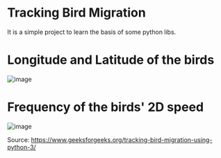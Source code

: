 # Tracking Bird Migration
It is a simple project to learn the basis of some python libs.

# Longitude and Latitude of the birds
![image](https://user-images.githubusercontent.com/61260788/133324099-ef82e910-7470-4fd7-8e33-cf91a3395e35.png)

# Frequency of the birds' 2D speed
![image](https://user-images.githubusercontent.com/61260788/133324318-fceec262-3d4e-466a-9f03-01b23bd58f2c.png)

Source: https://www.geeksforgeeks.org/tracking-bird-migration-using-python-3/
